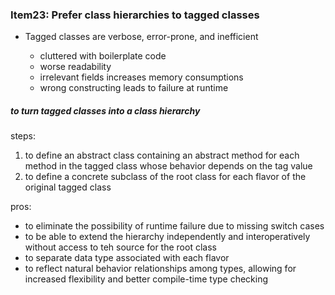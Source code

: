 ### Item23: Prefer class hierarchies to tagged classes

<ul>
    <li>Tagged classes are verbose, error-prone, and inefficient</li>
    <ul>
        <li>cluttered with boilerplate code</li>
        <li>worse readability</li>
        <li>irrelevant fields increases memory consumptions</li>
        <li>wrong constructing leads to failure at runtime</li>
    </ul>
</ul>

##### to turn tagged classes into a class hierarchy

steps:
<ol>
    <li>to define an abstract class containing an abstract method for each method in the tagged class whose behavior depends on the tag value</li>
    <li>to define a concrete subclass of the root class for each flavor of the original tagged class</li>
</ol>

pros:
<ul>
    <li>to eliminate the possibility of runtime failure due to missing switch cases</li>
    <li>to be able to extend the hierarchy independently and interoperatively without access to teh source for the root class</li>
    <li>to separate data type associated with each flavor</li>
    <li>to reflect natural behavior relationships among types, allowing for increased flexibility and better compile-time type checking</li>
</ul>